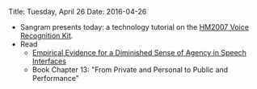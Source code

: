 Title: Tuesday, April 26
Date: 2016-04-26

- Sangram presents today: a technology tutorial on the [HM2007 Voice
	Recognition
	Kit](https://www.pantechsolutions.net/products/accessory-boards/speech-recognition).
- Read
	- [Empirical Evidence for a Diminished Sense of Agency in Speech
		Interfaces](http://dl.acm.org/citation.cfm?id=2702379)
	- Book Chapter 13: "From Private and Personal to Public and
		Performance"
